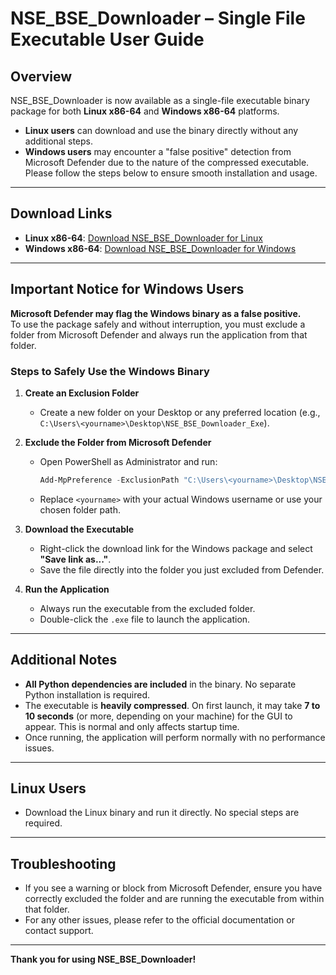 # NSE_BSE_Downloader – Single File Executable User Guide

## Overview

NSE_BSE_Downloader is now available as a single-file executable binary package for both **Linux x86-64** and **Windows x86-64** platforms.  
- **Linux users** can download and use the binary directly without any additional steps.
- **Windows users** may encounter a "false positive" detection from Microsoft Defender due to the nature of the compressed executable. Please follow the steps below to ensure smooth installation and usage.

---

## Download Links

- **Linux x86-64**: [Download NSE_BSE_Downloader for Linux](https://github.com/pparesh25/NSE_BSE_Downloader/releases/download/1.0.0/NSE_BSE_Downloader_Linux_x86-64)  
- **Windows x86-64**: [Download NSE_BSE_Downloader for Windows](https://github.com/pparesh25/NSE_BSE_Downloader/releases/download/1.0.0/NSE_BSE_Downloader_Windows_x86-64.exe)

---

## Important Notice for Windows Users

**Microsoft Defender may flag the Windows binary as a false positive.**  
To use the package safely and without interruption, you must exclude a folder from Microsoft Defender and always run the application from that folder.

### Steps to Safely Use the Windows Binary

1. **Create an Exclusion Folder**
   - Create a new folder on your Desktop or any preferred location (e.g., `C:\Users\<yourname>\Desktop\NSE_BSE_Downloader_Exe`).

2. **Exclude the Folder from Microsoft Defender**
   - Open PowerShell as Administrator and run:
     ```powershell
     Add-MpPreference -ExclusionPath "C:\Users\<yourname>\Desktop\NSE_BSE_Downloader_Exe"
     ```
   - Replace `<yourname>` with your actual Windows username or use your chosen folder path.

3. **Download the Executable**
   - Right-click the download link for the Windows package and select **"Save link as..."**.
   - Save the file directly into the folder you just excluded from Defender.

4. **Run the Application**
   - Always run the executable from the excluded folder.
   - Double-click the `.exe` file to launch the application.

---

## Additional Notes

- **All Python dependencies are included** in the binary. No separate Python installation is required.
- The executable is **heavily compressed**. On first launch, it may take **7 to 10 seconds** (or more, depending on your machine) for the GUI to appear. This is normal and only affects startup time.
- Once running, the application will perform normally with no performance issues.

---

## Linux Users

- Download the Linux binary and run it directly. No special steps are required.

---

## Troubleshooting

- If you see a warning or block from Microsoft Defender, ensure you have correctly excluded the folder and are running the executable from within that folder.
- For any other issues, please refer to the official documentation or contact support.

---


**Thank you for using NSE_BSE_Downloader!**
